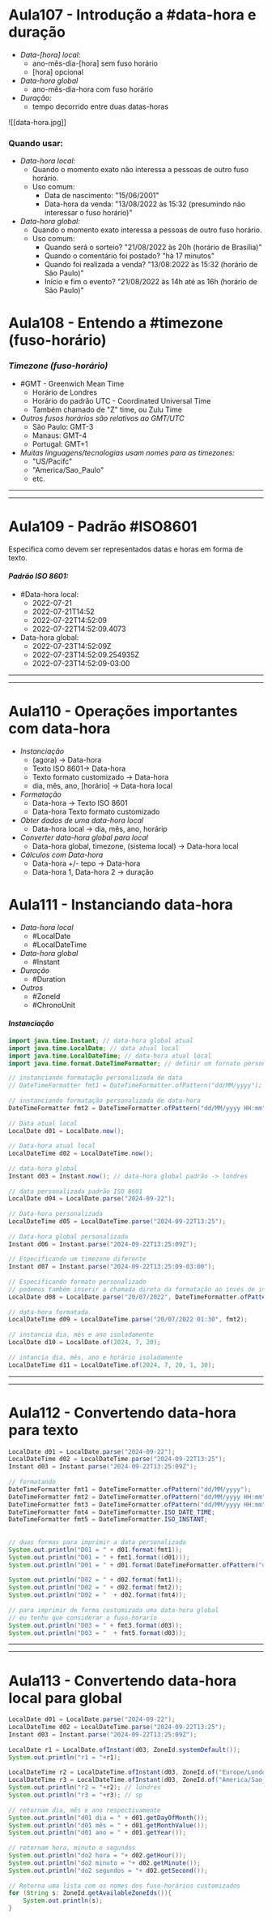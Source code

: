 # Aula107 - Introdução a #data-hora e duração

- *Data-[hora] local:*
	- ano-mês-dia-[hora] sem fuso horário
	- [hora] opcional
- *Data-hora global*
	- ano-mês-dia-hora com fuso horário
- *Duração:*
	- tempo decorrido entre duas datas-horas

![[data-hora.jpg]]
### Quando usar:

- *Data-hora local:*
	- Quando o momento exato não interessa a pessoas de outro fuso horário.
	- Uso comum:
		- Data de nascimento: "15/06/2001"
		- Data-hora da venda: "13/08/2022 às 15:32 (presumindo não interessar o fuso horário)"
- *Data-hora global:*
	- Quando o momento exato interessa a pessoas de outro fuso horário.
	- Uso comum:
		- Quando será o sorteio? "21/08/2022 às 20h (horário de Brasília)"
		- Quando o comentário foi postado? "hà 17 minutos"
		- Quando foi realizada a venda? "13/08:2022 às 15:32 (horário de São Paulo)"
		- Início e fim o evento? "21/08/2022 às 14h até as 16h (horário de São Paulo)"  

# Aula108 - Entendo a #timezone (fuso-horário)

### *Timezone (fuso-horário)*
-  #GMT - Greenwich Mean Time 
	- Horário de Londres
	- Horário do padrão UTC - Coordinated Universal Time
	- Também chamado de "Z" time, ou Zulu Time
- *Outros fusos horários são relativos ao GMT/UTC*
	- São Paulo: GMT-3
	- Manaus: GMT-4
	- Portugal: GMT+1
- *Muitas linguagens/tecnologias usam nomes para as timezones:*
	- "US/Pacifc"
	- "America/Sao_Paulo"
	- etc.

---
---

# Aula109 - Padrão #ISO8601

Especifica como devem ser representados datas e horas em forma de texto.

#### *Padrão ISO 8601:*
- #Data-hora local:
	- 2022-07-21
	- 2022-07-21T14:52
	- 2022-07-22T14:52:09
	- 2022-07-22T14:52:09.4073
- Data-hora global:
	- 2022-07-23T14:52:09Z
	- 2022-07-23T14:52:09.254935Z
	- 2022-07-23T14:52:09-03:00

---
---

# Aula110 - Operações importantes com data-hora

- *Instanciação*
	- (agora) -> Data-hora
	- Texto ISO 8601-> Data-hora
	- Texto formato customizado -> Data-hora
	- dia, mês, ano, [horário] -> Data-hora local
- *Formatação*
	- Data-hora -> Texto ISO 8601
	- Data-hora Texto formato customizado
- *Obter dados de uma data-hora local*
	- Data-hora local -> dia, mês, ano, horárip
- *Converter data-hora global para local*
	- Data-hora global, timezone, (sistema local) -> Data-hora local
- *Cálculos com Data-hora*
	- Data-hora +/- tepo -> Data-hora
	- Data-hora 1, Data-hora 2 -> duração


# Aula111 - Instanciando data-hora 

- *Data-hora local*
	- #LocalDate
	- #LocalDateTime
- *Data-hora global*
	- #Instant
- *Duração*
	- #Duration
- *Outros*
	- #Zoneld
	- #ChronoUnit


#### *Instanciação*
```java
import java.time.Instant; // data-hora global atual  
import java.time.LocalDate; // data atual local  
import java.time.LocalDateTime; // data-hora atual local  
import java.time.format.DateTimeFormatter; // definir um fornato personalizado

// instanciando formatação personalizada de data  
// DateTimeFormatter fmt1 = DateTimeFormatter.ofPattern("dd/MM/yyyy");  
  
// instanciando formatação personalizada de data-hora  
DateTimeFormatter fmt2 = DateTimeFormatter.ofPattern("dd/MM/yyyy HH:mm");  
  
// Data atual local  
LocalDate d01 = LocalDate.now();  
  
// Data-hora atual local  
LocalDateTime d02 = LocalDateTime.now();  
  
// data-hora global  
Instant d03 = Instant.now(); // data-hora global padrão -> londres  
  
// data personalizada padrão ISO 8601  
LocalDate d04 = LocalDate.parse("2024-09-22");  
  
// Data-hora personalizada  
LocalDateTime d05 = LocalDateTime.parse("2024-09-22T13:25");  
  
// Data-hora global personalizada  
Instant d06 = Instant.parse("2024-09-22T13:25:09Z");  
  
// Especificando um timezone diferente  
Instant d07 = Instant.parse("2024-09-22T13:25:09-03:00");  
  
// Especificando formato personalizado  
// podemos também inserir a chamada direta da formatação ao invés de instanciar ela  
LocalDate d08 = LocalDate.parse("20/07/2022", DateTimeFormatter.ofPattern("dd/MM/yyyy"));  
  
// data-hora formatada  
LocalDateTime d09 = LocalDateTime.parse("20/07/2022 01:30", fmt2);  
  
// instancia dia, mês e ano isoladamente  
LocalDate d10 = LocalDate.of(2024, 7, 20);  
  
// intancia dia, mês, ano e horário isoladamente  
LocalDateTime d11 = LocalDateTime.of(2024, 7, 20, 1, 30);
```

---
---

# Aula112 - Convertendo data-hora para texto 

```java
LocalDate d01 = LocalDate.parse("2024-09-22");  
LocalDateTime d02 = LocalDateTime.parse("2024-09-22T13:25");  
Instant d03 = Instant.parse("2024-09-22T13:25:09Z");  
  
// formatando  
DateTimeFormatter fmt1 = DateTimeFormatter.ofPattern("dd/MM/yyyy");  
DateTimeFormatter fmt2 = DateTimeFormatter.ofPattern("dd/MM/yyyy HH:mm"); // fuso-horario do sistema local  
DateTimeFormatter fmt3 = DateTimeFormatter.ofPattern("dd/MM/yyyy HH:mm").withZone(ZoneId.systemDefault());  
DateTimeFormatter fmt4 = DateTimeFormatter.ISO_DATE_TIME;  
DateTimeFormatter fmt5 = DateTimeFormatter.ISO_INSTANT;  
  
  
// duas formas para imprimir a data personalizada  
System.out.println("D01 = " + d01.format(fmt1));  
System.out.println("D01 = " + fmt1.format((d01)));  
System.out.println("D01 = " + d01.format(DateTimeFormatter.ofPattern("dd/MM/yyyy")));  
  
System.out.println("D02 = " + d02.format(fmt1));  
System.out.println("D02 = " + d02.format(fmt2));  
System.out.println("D02 = "  + d02.format(fmt4));  
  
// para imprimir de forma customizada uma data-hora global  
// eu tenho que considerar o fuso-horario  
System.out.println("D03 = " + fmt3.format(d03));  
System.out.println("D03 = "  + fmt5.format(d03));
```

---
---

#  Aula113 - Convertendo data-hora local para global

```java
LocalDate d01 = LocalDate.parse("2024-09-22");  
LocalDateTime d02 = LocalDateTime.parse("2024-09-22T13:25");  
Instant d03 = Instant.parse("2024-09-22T13:25:09Z");  
  
LocalDate r1 = LocalDate.ofInstant(d03, ZoneId.systemDefault());  
System.out.println("r1 = "+r1);  
  
LocalDateTime r2 = LocalDateTime.ofInstant(d03, ZoneId.of("Europe/London"));  
LocalDateTime r3 = LocalDateTime.ofInstant(d03, ZoneId.of("America/Sao_Paulo"));  
System.out.println("r2 = "+r2); // londres  
System.out.println("r3 = "+r3); // sp  
  
// retornam dia, mês e ano respectivamente  
System.out.println("d01 dia = " + d01.getDayOfMonth());  
System.out.println("d01 mês = " + d01.getMonthValue());  
System.out.println("d01 ano = " + d01.getYear());  
  
// retornam hora, minuto e segundos  
System.out.println("do2 hora = "+ d02.getHour());  
System.out.println("do2 minuto = "+ d02.getMinute());  
System.out.println("do2 segundos = "+ d02.getSecond());  
  
// Retorna uma lista com os nomes dos fuso-horários customizados  
for (String s: ZoneId.getAvailableZoneIds()){  
    System.out.println(s);  
}
```
